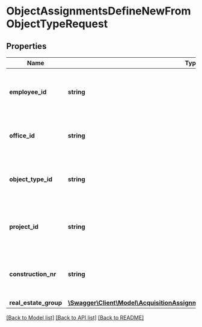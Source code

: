 # ObjectAssignmentsDefineNewFromObjectTypeRequest

## Properties
Name | Type | Description | Notes
------------ | ------------- | ------------- | -------------
**employee_id** | **string** | The Id of the employee this assignment belongs to. | 
**office_id** | **string** | The Id of the office this assignment belongs to. | 
**object_type_id** | **string** | The Id of the objectType this assignment belongs to. | 
**project_id** | **string** | The Id of the objectType this assignment belongs to. | 
**construction_nr** | **string** | The Id of the objectType this assignment belongs to. | 
**real_estate_group** | [**\Swagger\Client\Model\AcquisitionAssignmentsDefineNewRequestRealEstateGroup**](AcquisitionAssignmentsDefineNewRequestRealEstateGroup.md) |  | 

[[Back to Model list]](../README.md#documentation-for-models) [[Back to API list]](../README.md#documentation-for-api-endpoints) [[Back to README]](../README.md)


